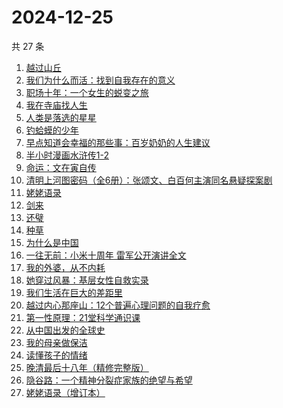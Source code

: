 # 2024-12-25

共 27 条

<!-- BEGIN WEREAD -->
<!-- 最后更新时间 2024-12-25 21:04:20 +0800 -->
1. [越过山丘](https://weread.qq.com/web/bookDetail/62e32e30813ab907fg01912e)
1. [我们为什么而活：找到自我存在的意义](https://weread.qq.com/web/bookDetail/39d32a40813ab9707g015a02)
1. [职场十年：一个女生的蜕变之旅](https://weread.qq.com/web/bookDetail/327325b0813ab9717g014fa0)
1. [我在寺庙找人生](https://weread.qq.com/web/bookDetail/a8132ad0813ab979cg015ab8)
1. [人类是落选的星星](https://weread.qq.com/web/bookDetail/90b323a0813ab97e5g018bb4)
1. [钓蛤蟆的少年](https://weread.qq.com/web/bookDetail/79a329a0813ab97e3g01273b)
1. [早点知道会幸福的那些事：百岁奶奶的人生建议](https://weread.qq.com/web/bookDetail/ae932cf0813ab950fg0198ae)
1. [半小时漫画水浒传1-2](https://weread.qq.com/web/bookDetail/72f32e70813ab97d4g019946)
1. [命运：文在寅自传](https://weread.qq.com/web/bookDetail/f1b32ae0716e8160f1b348c)
1. [清明上河图密码（全6册）：张颂文、白百何主演同名悬疑探案剧](https://weread.qq.com/web/bookDetail/54432ff05c8966544e5bbfe)
1. [姥姥语录](https://weread.qq.com/web/bookDetail/c56323d05d152ec56b56a55)
1. [剑来](https://weread.qq.com/web/bookDetail/8e5326b07153adcf8e53d42)
1. [还璧](https://weread.qq.com/web/bookDetail/122320b0813ab978ag018f64)
1. [种草](https://weread.qq.com/web/bookDetail/06632540813ab9787g014cb7)
1. [为什么是中国](https://weread.qq.com/web/bookDetail/f3232fe07239b3b7f32034a)
1. [一往无前：小米十周年 雷军公开演讲全文](https://weread.qq.com/web/bookDetail/6be32b2081312d000g0159a2)
1. [我的外婆，从不内耗](https://weread.qq.com/web/bookDetail/1b732f30813ab8b37g0121a2)
1. [她穿过风暴：基层女性自救实录](https://weread.qq.com/web/bookDetail/b7b32fe0813ab9707g016a76)
1. [我们生活在巨大的差距里](https://weread.qq.com/web/bookDetail/286329405b40f728668c477)
1. [越过内心那座山：12个普遍心理问题的自我疗愈](https://weread.qq.com/web/bookDetail/ad3326c0813ab6d9fg012c85)
1. [第一性原理：21堂科学通识课](https://weread.qq.com/web/bookDetail/a1c32030813ab96d8g0171b2)
1. [从中国出发的全球史](https://weread.qq.com/web/bookDetail/4d932f90813ab97d4g0180b1)
1. [我的母亲做保洁](https://weread.qq.com/web/bookDetail/96932cc0813ab8676g01623c)
1. [读懂孩子的情绪](https://weread.qq.com/web/bookDetail/41532ac071e5d3f241572c4)
1. [晚清最后十八年（精修完整版）](https://weread.qq.com/web/bookDetail/787328c0813ab9683g0195cf)
1. [隐谷路：一个精神分裂症家族的绝望与希望](https://weread.qq.com/web/bookDetail/30932a107277087d30980f9)
1. [姥姥语录（增订本）](https://weread.qq.com/web/bookDetail/33f324e0813ab70d6g010a9b)
<!-- END WEREAD -->